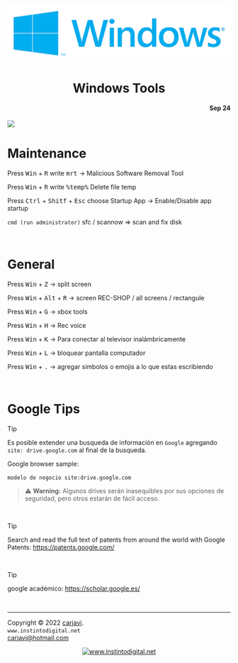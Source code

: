<p align="center"><img src="./img/windows.png" width="600"   alt=" " /></p>
<h1 align="center"> Windows Tools </h1> 
<h4 align="right">Sep 24</h4>

<img src="https://img.shields.io/badge/OS-Windows%2011-blue">

<br>

# Maintenance

<p>Press <kbd>Win</kbd> + <kbd>R</kbd> write <kbd>mrt</kbd>   →  Malicious Software Removal Tool </p>

<p>Press <kbd>Win</kbd> + <kbd>R</kbd> write <kbd>%temp%</kbd> Delete file temp </p>

<p>Press <kbd>Ctrl</kbd> + <kbd>Shitf</kbd> + <kbd>Esc</kbd> choose Startup App  → Enable/Disable app startup </p>

```cmd (run administrator)```  sfc / scannow => scan and fix disk

<br>

# General

<p>Press <kbd>Win</kbd> + <kbd>Z</kbd> → split screen</p>

<p>Press <kbd>Win</kbd> + <kbd>Alt</kbd> + <kbd>R</kbd> → screen REC-SHOP / all screens / rectangule </p>

<p>Press <kbd>Win</kbd> + <kbd>G</kbd> → xbox tools</p>

<p>Press <kbd>Win</kbd> + <kbd>H</kbd> → Rec voice</p>

<p>Press <kbd>Win</kbd> + <kbd>K</kbd> → Para conectar al televisor inalámbricamente</p>

<p>Press <kbd>Win</kbd> + <kbd>L</kbd> → bloquear pantalla computador</p>

<p>Press <kbd>Win</kbd> + <kbd>.</kbd> → agregar símbolos o emojis a lo que estas escribiendo  </p>

<br>

# Google Tips 

> [!TIP]
>  Es posible extender una busqueda de información en ```Google``` agregando ```site: drive.google.com``` al final de la busqueda. 

Google browser sample:
```
modelo de negocio site:drive.google.com
```
> :warning: **Warning:** Algunos drives serán inasequibles por sus opciones de seguridad, pero otros estarán de fácil acceso.

<br>

> [!TIP]
> Search and read the full text of patents from around the world with Google Patents:  https://patents.google.com/

<br>

> [!TIP]
> google académico: https://scholar.google.es/

<br>

---
Copyright &copy; 2022 [carjavi](https://github.com/carjavi). <br>
```www.instintodigital.net``` <br>
carjavi@hotmail.com <br>
<p align="center">
    <a href="https://instintodigital.net/" target="_blank"><img src="./img/developer.png" height="100" alt="www.instintodigital.net"></a>
</p>


